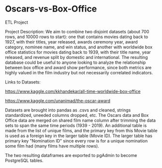 # Oscars-vs-Box-Office
ETL Project

Project Description:
We aim to combine two disjoint datasets (about 700 rows, and 10000 rows to start): one that contains movies dating back to 1927, with their titles, year released, awards ceremony year, award category, nominee name, and win status, and another with worldwide box office statistics for movies dating back to 1939, with their title name, year released, and revenue split by domestic and international. The resulting database could be useful to anyone looking to analyze the relationship between box office and award show performance, since both metrics are highly valued in the film industry but not necessarily correlated indicators. 

Links to Datasets:

https://www.kaggle.com/kkhandekar/all-time-worldwide-box-office

https://www.kaggle.com/unanimad/the-oscar-award

Datasets are brought into pandas as .csvs and cleaned, strings standardized, uneeded columns dropped, etc. The Oscars data and Box Office data are merged on shared film name column after trimming the data sets to span the same time periods (1939 - 2019).
An additional table is made from the list of unique films, and the primary key from this Movie table is used as a foreign key in the larger table (Movie ID). The larger table has primary key "Nomination ID" since every row is for a unique nomination some film had (many films have multiple rows).

The two resulting dataframes are exported to pgAdmin to become PostgreSQL tables. 